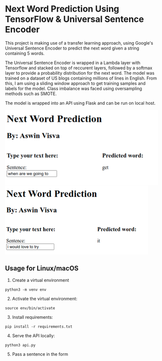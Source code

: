 # Next Word Prediction Using TensorFlow & Universal Sentence Encoder

This project is making use of a transfer learning approach, using Google's Universal Sentence Encoder to predict the next word given a string containing 5 words. 

The Universal Sentence Encoder is wrapped in a Lambda layer with Tensorflow and stacked on top of reccurent layers, followed by a softmax layer to provide a probability distribution for the next word. The model was trained on a dataset of US blogs containing millions of lines in English. From this, I am using a sliding window approach to get training samples and labels for the model. Class imbalance was faced using oversampling methods such as SMOTE.

The model is wrapped into an API using Flask and can be run on local host. 

![alt-text](https://github.com/aswinvisva/next_word_predictor/blob/master/next_word_prediction.png)
![alt-text](https://github.com/aswinvisva/next_word_predictor/blob/master/next_word_prediction2.png)


## Usage for Linux/macOS

1. Create a virtual environment 
```console
python3 -m venv env
```

2. Activate the virtual environment:
```console
source env/bin/activate
```

3. Install requirements:
```console
pip install -r requirements.txt
```

4. Serve the API locally:
```console
python3 api.py
```

5. Pass a sentence in the form
